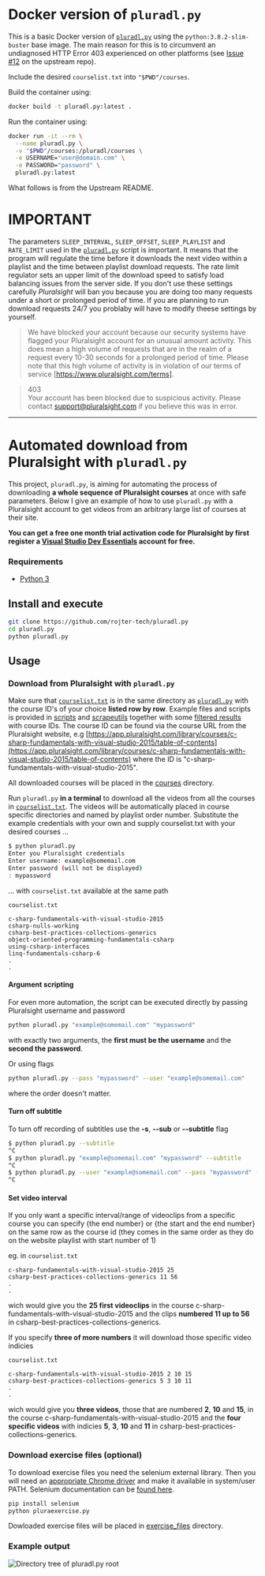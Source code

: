 # Docker version of `pluradl.py`
This is a basic Docker version of [`pluradl.py`](https://github.com/rojter-tech/pluradl.py/blob/master/pluradl.py) using the `python:3.8.2-slim-buster` base image. The main reason for this is to circumvent an undiagnosed HTTP Error 403 experienced on other platforms (see [Issue #12](https://github.com/rojter-tech/pluradl.py/issues/12) on the upstream repo).

Include the desired `courselist.txt` into `"$PWD"/courses`.

Build the container using:
```bash
docker build -t pluradl.py:latest .
```

Run the container using:
```bash
docker run -it --rm \
  --name pluradl.py \
  -v "$PWD"/courses:/pluradl/courses \
  -e USERNAME="user@domain.com" \
  -e PASSWORD="password" \
  pluradl.py:latest
```

What follows is from the Upstream README.

# IMPORTANT
The parameters `SLEEP_INTERVAL`, `SLEEP_OFFSET`, `SLEEP_PLAYLIST` and `RATE_LIMIT` used in the [`pluradl.py`](https://github.com/rojter-tech/pluradl.py/blob/master/pluradl.py) script is important. It means that the program will regulate the time before it downloads the next video within a playlist and the time between playlist download requests. The rate limit regulator sets an upper limit of the download speed to satisfy load balancing issues from the server side.  If you don't use these settings carefully _Pluralsight_ will ban you because you are doing too many requests under a short or prolonged period of time. If you are planning to run download requests 24/7 you problaby will have to modify theese settings by yourself.

>We have blocked your account because our security systems have flagged your Pluralsight account for an unusual amount activity. This does mean a high volume of requests that are in the realm of a request every 10-30 seconds for a prolonged period of time. Please note that this high volume of activity is in violation of our terms of service [https://www.pluralsight.com/terms].

> 403    
Your account has been blocked due to suspicious activity.
Please contact support@pluralsight.com if you believe this was in error.

---
# Automated download from Pluralsight with `pluradl.py`
This project, `pluradl.py`, is aiming for automating the process of downloading **a whole sequence of Pluralsight courses** at once with safe parameters. Below I give an example of how to use `pluradl.py` with a Pluralsight account to get videos from an arbitrary large list of courses at their site.

**You can get a free one month trial activation code for Pluralsight by first register a [Visual Studio Dev Essentials](https://www.visualstudio.com/dev-essentials/) account for free.**

### Requirements
* [Python 3](https://www.python.org/downloads/release/python-374/)

## Install and execute
```bash
git clone https://github.com/rojter-tech/pluradl.py
cd pluradl.py
python pluradl.py
```

## Usage

### Download from **Pluralsight** with `pluradl.py`
Make sure that [`courselist.txt`](https://github.com/rojter-tech/pluradl.py/blob/master/courselist.txt) is in the same directory as [`pluradl.py`](https://github.com/rojter-tech/pluradl.py/blob/master/pluradl.py) with the course ID's of your choice **listed row by row**. Example files and scripts is provided in [scripts](https://github.com/rojter-tech/pluradl.py/tree/master/scripts) and [scrapeutils](https://github.com/rojter-tech/pluradl.py/tree/master/scrapeutils) together with some [filtered results](https://github.com/rojter-tech/pluradl.py/tree/master/scrapeutils/filtered_results) with course IDs. The course ID can be found via the course URL from the Pluralsight website, e.g [https://app.pluralsight.com/library/courses/c-sharp-fundamentals-with-visual-studio-2015/table-of-contents](https://app.pluralsight.com/library/courses/c-sharp-fundamentals-with-visual-studio-2015/table-of-contents) where the ID is "c-sharp-fundamentals-with-visual-studio-2015".

All downloaded courses will be placed in the [courses](https://github.com/rojter-tech/pluradl.py/tree/master/courses) directory.

Run `pluradl.py` **in a terminal** to download all the videos from all the courses in [`courselist.txt`](https://github.com/rojter-tech/pluradl.py/blob/master/courselist.txt). The videos will be automatically placed in course specific directories and named by playlist order number. Substitute the example credentials with your own and supply courselist.txt with your desired courses ...

```bash
$ python pluradl.py
Enter you Pluralsight credentials
Enter username: example@somemail.com
Enter password (will not be displayed)
: mypassword
```

... with `courselist.txt` available at the same path

`courselist.txt`
```notepad
c-sharp-fundamentals-with-visual-studio-2015
csharp-nulls-working
csharp-best-practices-collections-generics
object-oriented-programming-fundamentals-csharp
using-csharp-interfaces
linq-fundamentals-csharp-6
.
.
```

#### Argument scripting
For even more automation, the script can be executed directly by passing Pluralsight username and password

```bash
python pluradl.py "example@somemail.com" "mypassword"
```
with exactly two arguments, the **first must be the username** and the **second the password**.

Or using flags

```bash
python pluradl.py --pass "mypassword" --user "example@somemail.com"
```
where the order doesn't matter.

#### Turn off subtitle
To turn off recording of subtitles use the **-s**, **--sub** or **--subtitle** flag
```bash
$ python pluradl.py --subtitle
^C
$ python pluradl.py "example@somemail.com" "mypassword" --subtitle
^C
$ python pluradl.py --user "example@somemail.com" --pass "mypassword" --subtitle
^C
```

#### Set video interval
If you only want a specific interval/range of videoclips from a specific course you can specify {the end number} or {the start and the end number} on the same row as the course id (they comes in the same order as they do on the website playlist with start number of 1)

eg. in `courselist.txt`    
```notepad
c-sharp-fundamentals-with-visual-studio-2015 25
csharp-best-practices-collections-generics 11 56
.
.
```

wich would give you the **25 first videoclips** in the course c-sharp-fundamentals-with-visual-studio-2015 and the clips **numbered 11 up to 56** in csharp-best-practices-collections-generics.

If you specify **three of more numbers** it will download those specific video indicies

`courselist.txt`    
```notepad
c-sharp-fundamentals-with-visual-studio-2015 2 10 15
csharp-best-practices-collections-generics 5 3 10 11
.
.
```

wich would give you **three videos**, those that are numbered **2**, **10** and **15**, in the course c-sharp-fundamentals-with-visual-studio-2015 and the **four specific videos** with indicies **5**, **3**, **10** and **11** in csharp-best-practices-collections-generics.

### Download exercise files (optional)
To download exercise files you need the selenium external library. Then you will need an [appropriate Chrome driver](https://sites.google.com/a/chromium.org/chromedriver/downloads) and make it available in system/user PATH. Selenium documentation can be [found here](https://selenium-python.readthedocs.io/).
```bash
pip install selenium
python pluraexercise.py
```

Dowloaded exercise files will be placed in [exercise_files](https://github.com/rojter-tech/pluradl.py/tree/master/exercise_files) directory.

### Example output

![Directory tree of pluradl.py root](https://raw.githubusercontent.com/rojter-tech/pluradl.py/master/image/example_output_tree.png)


